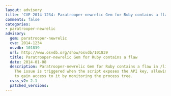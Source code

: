 ```yaml
---
layout: advisory
title: 'CVE-2014-1234: Paratrooper-newrelic Gem for Ruby contains a flaw'
comments: false
categories:
- paratrooper-newrelic
advisory:
  gem: paratrooper-newrelic
  cve: 2014-1234
  osvdb: 101839
  url: http://www.osvdb.org/show/osvdb/101839
  title: Paratrooper-newrelic Gem for Ruby contains a flaw
  date: 2014-01-08
  description: Paratrooper-newrelic Gem for Ruby contains a flaw in /lib/paratrooper-newrelic.rb.
    The issue is triggered when the script exposes the API key, allowing a local attacker
    to gain access to it by monitoring the process tree.
  cvss_v2: 2.1
  patched_versions: 
---
```

